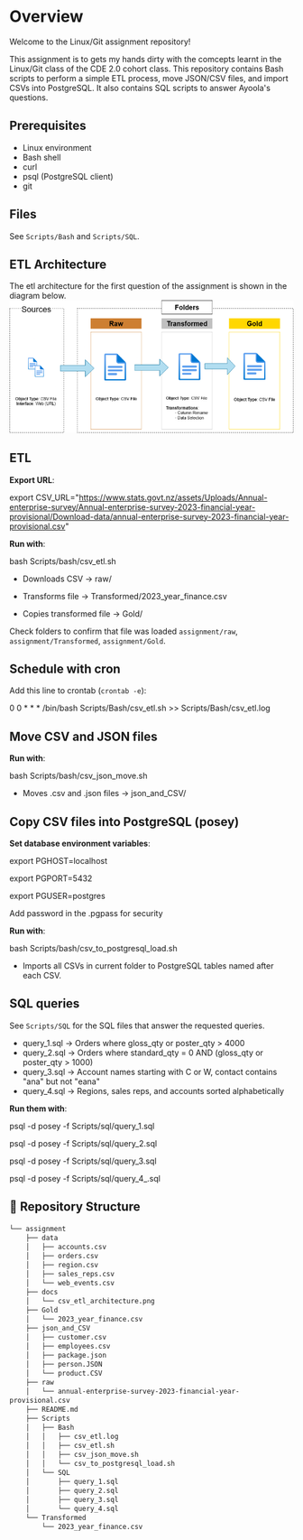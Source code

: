 # Overview

Welcome to the Linux/Git assignment repository!

This assignment is to gets my hands dirty with the comcepts learnt in the Linux/Git class of the CDE 2.0 cohort class.
This repository contains Bash scripts to perform a simple ETL process, move JSON/CSV files, and import CSVs into PostgreSQL. It also contains SQL scripts to answer Ayoola's questions.

## Prerequisites

- Linux environment
- Bash shell
- curl
- psql (PostgreSQL client)
- git

## Files

See `Scripts/Bash` and `Scripts/SQL`.

## ETL Architecture

The etl architecture for the first question of the assignment is shown in the diagram below.
![ETL Architecture](docs/csv_etl_architecture.png)

## ETL

**Export URL**:

export CSV_URL="https://www.stats.govt.nz/assets/Uploads/Annual-enterprise-survey/Annual-enterprise-survey-2023-financial-year-provisional/Download-data/annual-enterprise-survey-2023-financial-year-provisional.csv"


**Run with**:

bash Scripts/bash/csv_etl.sh

* Downloads CSV -> raw/

* Transforms file -> Transformed/2023_year_finance.csv

* Copies transformed file -> Gold/


Check folders to confirm that file was loaded `assignment/raw`, `assignment/Transformed`, `assignment/Gold`.

## Schedule with cron

Add this line to crontab (`crontab -e`):

0 0 * * * /bin/bash Scripts/Bash/csv_etl.sh >> Scripts/Bash/csv_etl.log

## Move CSV and JSON files

**Run with**:

bash Scripts/bash/csv_json_move.sh

* Moves .csv and .json files -> json_and_CSV/

## Copy CSV files into PostgreSQL (posey)

**Set database environment variables**:

export PGHOST=localhost

export PGPORT=5432

export PGUSER=postgres

Add password in the .pgpass for security

**Run with**:

bash Scripts/bash/csv_to_postgresql_load.sh

* Imports all CSVs in current folder to PostgreSQL tables named after each CSV.

## SQL queries

See `Scripts/SQL` for the SQL files that answer the requested queries.

* query_1.sql -> Orders where gloss_qty or poster_qty > 4000
* query_2.sql -> Orders where standard_qty = 0 AND (gloss_qty or poster_qty > 1000)
* query_3.sql -> Account names starting with C or W, contact contains "ana" but not "eana"
* query_4.sql -> Regions, sales reps, and accounts sorted alphabetically

**Run them with**:

psql -d posey -f Scripts/sql/query_1.sql

psql -d posey -f Scripts/sql/query_2.sql

psql -d posey -f Scripts/sql/query_3.sql

psql -d posey -f Scripts/sql/query_4_.sql

## 📂 Repository Structure
```
└── assignment
    ├── data
    │   ├── accounts.csv
    │   ├── orders.csv
    │   ├── region.csv
    │   ├── sales_reps.csv
    │   └── web_events.csv
    ├── docs
    │   └── csv_etl_architecture.png
    ├── Gold
    │   └── 2023_year_finance.csv
    ├── json_and_CSV
    │   ├── customer.csv
    │   ├── employees.csv
    │   ├── package.json
    │   ├── person.JSON
    │   └── product.CSV
    ├── raw
    │   └── annual-enterprise-survey-2023-financial-year-provisional.csv
    ├── README.md
    ├── Scripts
    │   ├── Bash
    │   │   ├── csv_etl.log
    │   │   ├── csv_etl.sh
    │   │   ├── csv_json_move.sh
    │   │   └── csv_to_postgresql_load.sh
    │   └── SQL
    │       ├── query_1.sql
    │       ├── query_2.sql
    │       ├── query_3.sql
    │       └── query_4.sql
    └── Transformed
        └── 2023_year_finance.csv
```
